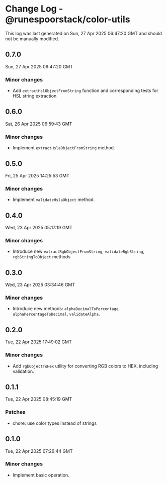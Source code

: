 # Change Log - @runespoorstack/color-utils

This log was last generated on Sun, 27 Apr 2025 06:47:20 GMT and should not be manually modified.

## 0.7.0
Sun, 27 Apr 2025 06:47:20 GMT

### Minor changes

- Add `extractHslObjectFromString` function and corresponding tests for HSL string extraction

## 0.6.0
Sat, 26 Apr 2025 06:59:43 GMT

### Minor changes

- Implement `extractHslaObjectFromString` method.

## 0.5.0
Fri, 25 Apr 2025 14:25:53 GMT

### Minor changes

- Implement `validateHslaObject` method.

## 0.4.0
Wed, 23 Apr 2025 05:17:19 GMT

### Minor changes

- Introduce new `extractRgbObjectFromString`, `validateRgbString`, `rgbStringToObject` methods

## 0.3.0
Wed, 23 Apr 2025 03:34:46 GMT

### Minor changes

- Introduce new methods: `alphaDecimalToPercentage`, `alphaPercentageToDecimal`, `validateAlpha`.

## 0.2.0
Tue, 22 Apr 2025 17:49:02 GMT

### Minor changes

- Add `rgbObjectToHex` utility for converting RGB colors to HEX, including validation.

## 0.1.1
Tue, 22 Apr 2025 08:45:19 GMT

### Patches

- chore: use color types instead of strings

## 0.1.0
Tue, 22 Apr 2025 07:26:44 GMT

### Minor changes

- Implement basic operation.

